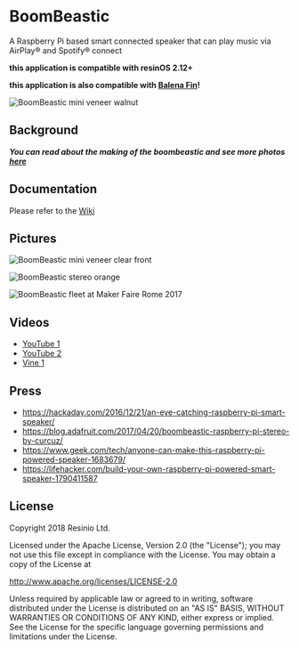 # BoomBeastic

A Raspberry Pi based smart connected speaker that can play music via AirPlay&reg; and Spotify&reg; connect

**this application is compatible with resinOS 2.12+**

**this application is also compatible with [Balena Fin](https://www.balenafin.io/)!**

![BoomBeastic mini veneer walnut](https://pbs.twimg.com/media/DTS_UABX4AEOt_j.jpg:small)

## Background
*__You can read about the making of the boombeastic and see more photos [here](https://resin.io/blog/the-making-of-boombeastic/)__*

## Documentation

Please refer to the [Wiki](https://github.com/resin-io-projects/boombeastic/wiki)

## Pictures

![BoomBeastic mini veneer clear front](https://pbs.twimg.com/media/DTS_VekWAAAOCEZ.jpg:small)

![BoomBeastic stereo orange](https://thingiverse-production-new.s3.amazonaws.com/renders/82/52/1c/87/d6/7d5fabcf053803fd43c398854c3bbfa0_preview_featured.jpg)

![BoomBeastic fleet at Maker Faire Rome 2017](https://i.imgur.com/5E2B6yE.jpg)

## Videos

* [YouTube 1](https://www.youtube.com/watch?v=EnLgmW8kyis)
* [YouTube 2](https://youtu.be/pKvJKaCDQW8)
* [Vine 1](https://vine.co/v/5g71nzHwXvr)

## Press

* https://hackaday.com/2016/12/21/an-eye-catching-raspberry-pi-smart-speaker/
* https://blog.adafruit.com/2017/04/20/boombeastic-raspberry-pi-stereo-by-curcuz/
* https://www.geek.com/tech/anyone-can-make-this-raspberry-pi-powered-speaker-1683679/
* https://lifehacker.com/build-your-own-raspberry-pi-powered-smart-speaker-1790411587

## License

Copyright 2018 Resinio Ltd.

Licensed under the Apache License, Version 2.0 (the "License"); you may not use this file except in compliance with the License. You may obtain a copy of the License at

<http://www.apache.org/licenses/LICENSE-2.0>

Unless required by applicable law or agreed to in writing, software distributed under the License is distributed on an "AS IS" BASIS, WITHOUT WARRANTIES OR CONDITIONS OF ANY KIND, either express or implied. See the License for the specific language governing permissions and limitations under the License.
